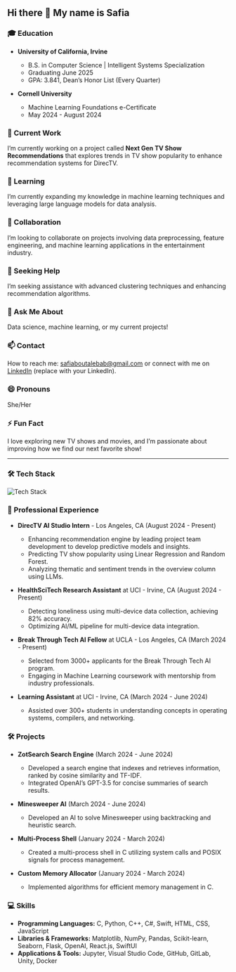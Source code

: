 ## Hi there 👋 My name is Safia

<!--
**safiabout/safiabout** is a ✨ _special_ ✨ repository because its `README.md` (this file) appears on your GitHub profile.
-->

### 🎓 Education
- **University of California, Irvine**
  - B.S. in Computer Science | Intelligent Systems Specialization
  - Graduating June 2025
  - GPA: 3.841, Dean’s Honor List (Every Quarter)
  
- **Cornell University**
  - Machine Learning Foundations e-Certificate
  - May 2024 - August 2024

### 🔭 Current Work
I’m currently working on a project called **Next Gen TV Show Recommendations** that explores trends in TV show popularity to enhance recommendation systems for DirecTV.

### 🌱 Learning
I’m currently expanding my knowledge in machine learning techniques and leveraging large language models for data analysis.

### 👯 Collaboration
I’m looking to collaborate on projects involving data preprocessing, feature engineering, and machine learning applications in the entertainment industry.

### 🤔 Seeking Help
I’m seeking assistance with advanced clustering techniques and enhancing recommendation algorithms.

### 💬 Ask Me About
Data science, machine learning, or my current projects!

### 📫 Contact
How to reach me: [safiaboutalebab@gmail.com](mailto:safiaboutalebab@gmail.com) or connect with me on [LinkedIn](https://www.linkedin.com/in/safia-boutaleb/) (replace with your LinkedIn).

### 😄 Pronouns
She/Her

### ⚡ Fun Fact
I love exploring new TV shows and movies, and I’m passionate about improving how we find our next favorite show!

---

### 🛠 Tech Stack

![Tech Stack](https://user-images.githubusercontent.com/yourusername/tech-stack-image.png) <!-- Replace this link with the actual image URL of your tech stack -->

### 💼 Professional Experience
- **DirecTV AI Studio Intern** - Los Angeles, CA (August 2024 - Present)
  - Enhancing recommendation engine by leading project team development to develop predictive models and insights.
  - Predicting TV show popularity using Linear Regression and Random Forest.
  - Analyzing thematic and sentiment trends in the overview column using LLMs.

- **HealthSciTech Research Assistant** at UCI - Irvine, CA (August 2024 - Present)
  - Detecting loneliness using multi-device data collection, achieving 82% accuracy.
  - Optimizing AI/ML pipeline for multi-device data integration.

- **Break Through Tech AI Fellow** at UCLA - Los Angeles, CA (March 2024 - Present)
  - Selected from 3000+ applicants for the Break Through Tech AI program.
  - Engaging in Machine Learning coursework with mentorship from industry professionals.

- **Learning Assistant** at UCI - Irvine, CA (March 2024 - June 2024)
  - Assisted over 300+ students in understanding concepts in operating systems, compilers, and networking.

### 🛠 Projects
- **ZotSearch Search Engine** (March 2024 - June 2024)
  - Developed a search engine that indexes and retrieves information, ranked by cosine similarity and TF-IDF.
  - Integrated OpenAI’s GPT-3.5 for concise summaries of search results.

- **Minesweeper AI** (March 2024 - June 2024)
  - Developed an AI to solve Minesweeper using backtracking and heuristic search.

- **Multi-Process Shell** (January 2024 - March 2024)
  - Created a multi-process shell in C utilizing system calls and POSIX signals for process management.

- **Custom Memory Allocator** (January 2024 - March 2024)
  - Implemented algorithms for efficient memory management in C.

### 💻 Skills
- **Programming Languages:** C, Python, C++, C#, Swift, HTML, CSS, JavaScript
- **Libraries & Frameworks:** Matplotlib, NumPy, Pandas, Scikit-learn, Seaborn, Flask, OpenAI, React.js, SwiftUI
- **Applications & Tools:** Jupyter, Visual Studio Code, GitHub, GitLab, Unity, Docker

